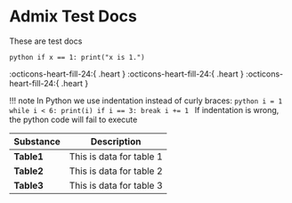 # Admix Test Docs

These are test docs

```
python if x == 1: print("x is 1.") 
```


<style> @keyframes heart { 0%, 40%, 80%, 100% { transform: scale(1); } 20%, 60% { transform: scale(1.15); } } .heart { animation: heart 1000ms infinite; color: red; font-size: 2em; } </style> :octicons-heart-fill-24:{ .heart } :octicons-heart-fill-24:{ .heart } :octicons-heart-fill-24:{ .heart }

!!! note
    In Python we use indentation instead of curly braces:
    ```python
    i = 1
    while i < 6:
        print(i)
        if i == 3:
            break
        i += 1
    ```
    If indentation is wrong, the python code will fail to execute


| **Substance** | **Description**          |
| ------------- | ------------------------ |
| **Table1**    | This is data for table 1 |
| **Table2**    | This is data for table 2 |
| **Table3**    | This is data for table 3 |

